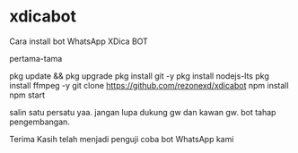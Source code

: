 # xdicabot
Cara install bot WhatsApp XDica BOT

pertama-tama

pkg update && pkg upgrade
pkg install git -y
pkg install nodejs-lts
pkg install ffmpeg -y
git clone https://github.com/rezonexd/xdicabot
npm install
npm start

salin satu persatu yaa. jangan lupa dukung gw dan kawan gw. bot tahap pengembangan.

Terima Kasih telah menjadi penguji coba bot WhatsApp kami
